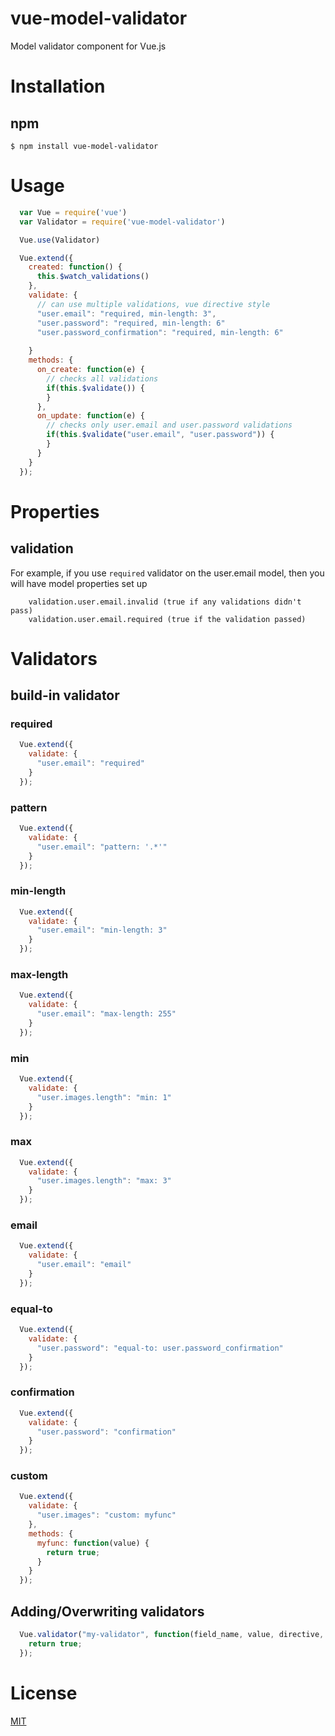 # vue-model-validator

Model validator component for Vue.js

# Installation

## npm
```shell
$ npm install vue-model-validator
```

# Usage
```javascript
  var Vue = require('vue')
  var Validator = require('vue-model-validator')

  Vue.use(Validator)
```
```javascript
  Vue.extend({
    created: function() {
      this.$watch_validations()
    },
    validate: {
      // can use multiple validations, vue directive style
      "user.email": "required, min-length: 3",
      "user.password": "required, min-length: 6"
      "user.password_confirmation": "required, min-length: 6"
      
    }
    methods: {
      on_create: function(e) {
        // checks all validations
        if(this.$validate()) {
        }
      },
      on_update: function(e) {
        // checks only user.email and user.password validations
        if(this.$validate("user.email", "user.password")) {
        }
      }
    }
  });
```

# Properties

## validation
For example, if you use `required` validator on the user.email model, then you will have model properties set up
```
    validation.user.email.invalid (true if any validations didn't pass)
    validation.user.email.required (true if the validation passed)
```
# Validators

## build-in validator

### required
```javascript
  Vue.extend({
    validate: {
      "user.email": "required"
    }
  });
```

### pattern
```javascript
  Vue.extend({
    validate: {
      "user.email": "pattern: '.*'"
    }
  });
```

### min-length
```javascript
  Vue.extend({
    validate: {
      "user.email": "min-length: 3"
    }
  });
```

### max-length
```javascript
  Vue.extend({
    validate: {
      "user.email": "max-length: 255"
    }
  });
```

### min
```javascript
  Vue.extend({
    validate: {
      "user.images.length": "min: 1"
    }
  });
```

### max
```javascript
  Vue.extend({
    validate: {
      "user.images.length": "max: 3"
    }
  });
```

### email
```javascript
  Vue.extend({
    validate: {
      "user.email": "email"
    }
  });
```

### equal-to
```javascript
  Vue.extend({
    validate: {
      "user.password": "equal-to: user.password_confirmation"
    }
  });
```

### confirmation
```javascript
  Vue.extend({
    validate: {
      "user.password": "confirmation"
    }
  });
```


### custom

```javascript
  Vue.extend({
    validate: {
      "user.images": "custom: myfunc"
    },
    methods: {
      myfunc: function(value) {
        return true;
      }
    }
  });
```

## Adding/Overwriting validators
```javascript
  Vue.validator("my-validator", function(field_name, value, directive, vm) {
    return true;
  });
```

# License

[MIT](http://opensource.org/licenses/MIT)
